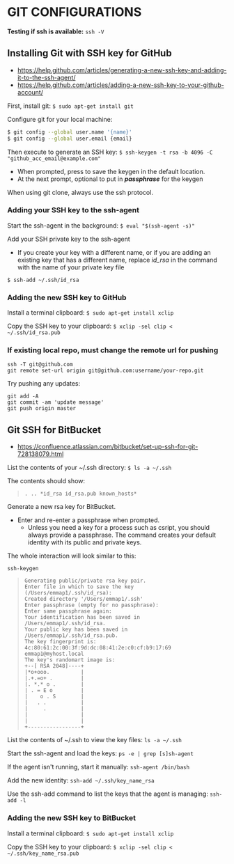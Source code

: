 # GIT CONFIGURATIONS

**Testing if ssh is available:** `ssh -V`

## Installing Git with SSH key for GitHub

- https://help.github.com/articles/generating-a-new-ssh-key-and-adding-it-to-the-ssh-agent/
- https://help.github.com/articles/adding-a-new-ssh-key-to-your-github-account/

First, install git: `$ sudo apt-get install git`

Configure git for your local machine:

```bash
$ git config --global user.name '{name}'
$ git config --global user.email {email}
```

Then execute to generate an SSH key: `$ ssh-keygen -t rsa -b 4096 -C "github_acc_email@example.com"`

- When prompted, press <Enter> to save the keygen in the default location.
- At the next prompt, optional to put in **_passphrase_** for the keygen

When using git clone, always use the ssh protocol.

### Adding your SSH key to the ssh-agent

Start the ssh-agent in the background: `$ eval "$(ssh-agent -s)"`

Add your SSH private key to the ssh-agent

- If you create your key with a different name, or if you are adding an existing key that has a different name, replace _id_rsa_ in the command with the name of your private key file

`$ ssh-add ~/.ssh/id_rsa`

### Adding the new SSH key to GitHub

Install a terminal clipboard: `$ sudo apt-get install xclip`

Copy the SSH key to your clipboard: `$ xclip -sel clip < ~/.ssh/id_rsa.pub`

### If existing local repo, must change the remote url for pushing

```
ssh -T git@github.com
git remote set-url origin git@github.com:username/your-repo.git
```

Try pushing any updates:

```
git add -A
git commit -am 'update message'
git push origin master
```

## Git SSH for BitBucket

- https://confluence.atlassian.com/bitbucket/set-up-ssh-for-git-728138079.html

List the contents of your ~/.ssh directory: `$ ls -a ~/.ssh`

The contents should show:

> `. .. *id_rsa id_rsa.pub known_hosts*`

Generate a new rsa key for BitBucket.

- Enter and re-enter a passphrase when prompted.
  - Unless you need a key for a process such as csript, you should always provide a passphrase. The command creates your default identity with its public and private keys.

The whole interaction will look similar to this:

```
ssh-keygen
```

> ```
> Generating public/private rsa key pair.
> Enter file in which to save the key
> (/Users/emmap1/.ssh/id_rsa):
> Created directory '/Users/emmap1/.ssh'
> Enter passphrase (empty for no passphrase):
> Enter same passphrase again:
> Your identification has been saved in
> /Users/emmap1/.ssh/id_rsa.
> Your public key has been saved in
> /Users/emmap1/.ssh/id_rsa.pub.
> The key fingerprint is:
> 4c:80:61:2c:00:3f:9d:dc:08:41:2e:c0:cf:b9:17:69
> emmap1@myhost.local
> The key's randomart image is:
> +--[ RSA 2048]----+
> |*o+ooo.          |
> |.+.=o+ .         |
> |. *.* o .        |
> | . = E o         |
> |    o . S        |
> |   . .           |
> |     .           |
> |                 |
> |                 |
> +-----------------+
> ```

List the contents of ~/.ssh to view the key files: `ls -a ~/.ssh`

Start the ssh-agent and load the keys: `ps -e | grep [s]sh-agent`

If the agent isn't running, start it manually: `ssh-agent /bin/bash`

Add the new identity: `ssh-add ~/.ssh/key_name_rsa`

Use the ssh-add command to list the keys that the agent is managing: `ssh-add -l`

### Adding the new SSH key to BitBucket

Install a terminal clipboard: `$ sudo apt-get install xclip`

Copy the SSH key to your clipboard: `$ xclip -sel clip < ~/.ssh/key_name_rsa.pub`